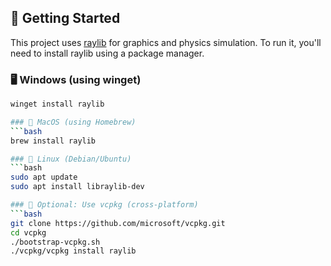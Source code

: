 ## 🚀 Getting Started

This project uses [raylib](https://www.raylib.com/) for graphics and physics simulation. To run it, you'll need to install raylib using a package manager.

### 🖥️ Windows (using winget)
```bash
winget install raylib

### 🍎 MacOS (using Homebrew)
```bash
brew install raylib

### 🐧 Linux (Debian/Ubuntu)
```bash
sudo apt update
sudo apt install libraylib-dev

### 🧰 Optional: Use vcpkg (cross-platform)
```bash
git clone https://github.com/microsoft/vcpkg.git
cd vcpkg
./bootstrap-vcpkg.sh
./vcpkg/vcpkg install raylib

